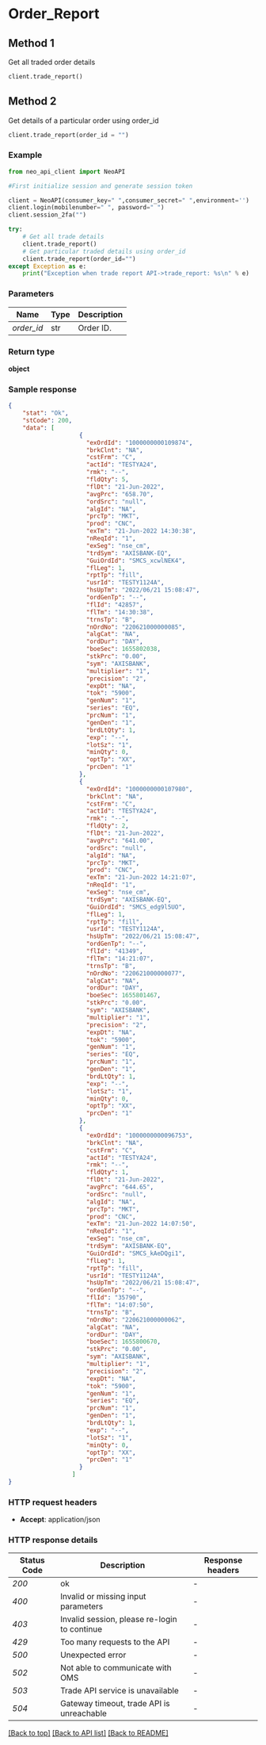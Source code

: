 # **Order_Report**

## Method 1
Get all traded order details
```python
client.trade_report()
```

## Method 2 
Get details of a particular order using order_id
```python
client.trade_report(order_id = "")
```

### Example

```python
from neo_api_client import NeoAPI

#First initialize session and generate session token

client = NeoAPI(consumer_key=" ",consumer_secret=" ",environment='')
client.login(mobilenumber=" ", password=" ")
client.session_2fa("")

try:
    # Get all trade details
    client.trade_report()
    # Get particular traded details using order_id
    client.trade_report(order_id="")    
except Exception as e:
    print("Exception when trade report API->trade_report: %s\n" % e)
```

### Parameters
| Name        | Type  | Description |
|-------------|-------|-------------|
| *order_id*  | str   | Order ID.   |

### Return type

**object**

### Sample response

```json
{
    "stat": "Ok",
    "stCode": 200,
    "data": [
                    {
                      "exOrdId": "1000000000109874",
                      "brkClnt": "NA",
                      "cstFrm": "C",
                      "actId": "TESTYA24",
                      "rmk": "--",
                      "fldQty": 5,
                      "flDt": "21-Jun-2022",
                      "avgPrc": "658.70",
                      "ordSrc": "null",
                      "algId": "NA",
                      "prcTp": "MKT",
                      "prod": "CNC",
                      "exTm": "21-Jun-2022 14:30:38",
                      "nReqId": "1",
                      "exSeg": "nse_cm",
                      "trdSym": "AXISBANK-EQ",
                      "GuiOrdId": "SMCS_xcwlNEK4",
                      "flLeg": 1,
                      "rptTp": "fill",
                      "usrId": "TESTY1124A",
                      "hsUpTm": "2022/06/21 15:08:47",
                      "ordGenTp": "--",
                      "flId": "42857",
                      "flTm": "14:30:38",
                      "trnsTp": "B",
                      "nOrdNo": "220621000000085",
                      "algCat": "NA",
                      "ordDur": "DAY",
                      "boeSec": 1655802038,
                      "stkPrc": "0.00",
                      "sym": "AXISBANK",
                      "multiplier": "1",
                      "precision": "2",
                      "expDt": "NA",
                      "tok": "5900",
                      "genNum": "1",
                      "series": "EQ",
                      "prcNum": "1",
                      "genDen": "1",
                      "brdLtQty": 1,
                      "exp": "--",
                      "lotSz": "1",
                      "minQty": 0,
                      "optTp": "XX",
                      "prcDen": "1"
                    },
                    {
                      "exOrdId": "1000000000107980",
                      "brkClnt": "NA",
                      "cstFrm": "C",
                      "actId": "TESTYA24",
                      "rmk": "--",
                      "fldQty": 2,
                      "flDt": "21-Jun-2022",
                      "avgPrc": "641.00",
                      "ordSrc": "null",
                      "algId": "NA",
                      "prcTp": "MKT",
                      "prod": "CNC",
                      "exTm": "21-Jun-2022 14:21:07",
                      "nReqId": "1",
                      "exSeg": "nse_cm",
                      "trdSym": "AXISBANK-EQ",
                      "GuiOrdId": "SMCS_edg9l5UO",
                      "flLeg": 1,
                      "rptTp": "fill",
                      "usrId": "TESTY1124A",
                      "hsUpTm": "2022/06/21 15:08:47",
                      "ordGenTp": "--",
                      "flId": "41349",
                      "flTm": "14:21:07",
                      "trnsTp": "B",
                      "nOrdNo": "220621000000077",
                      "algCat": "NA",
                      "ordDur": "DAY",
                      "boeSec": 1655801467,
                      "stkPrc": "0.00",
                      "sym": "AXISBANK",
                      "multiplier": "1",
                      "precision": "2",
                      "expDt": "NA",
                      "tok": "5900",
                      "genNum": "1",
                      "series": "EQ",
                      "prcNum": "1",
                      "genDen": "1",
                      "brdLtQty": 1,
                      "exp": "--",
                      "lotSz": "1",
                      "minQty": 0,
                      "optTp": "XX",
                      "prcDen": "1"
                    },
                    {
                      "exOrdId": "1000000000096753",
                      "brkClnt": "NA",
                      "cstFrm": "C",
                      "actId": "TESTYA24",
                      "rmk": "--",
                      "fldQty": 1,
                      "flDt": "21-Jun-2022",
                      "avgPrc": "644.65",
                      "ordSrc": "null",
                      "algId": "NA",
                      "prcTp": "MKT",
                      "prod": "CNC",
                      "exTm": "21-Jun-2022 14:07:50",
                      "nReqId": "1",
                      "exSeg": "nse_cm",
                      "trdSym": "AXISBANK-EQ",
                      "GuiOrdId": "SMCS_kAeDQgi1",
                      "flLeg": 1,
                      "rptTp": "fill",
                      "usrId": "TESTY1124A",
                      "hsUpTm": "2022/06/21 15:08:47",
                      "ordGenTp": "--",
                      "flId": "35790",
                      "flTm": "14:07:50",
                      "trnsTp": "B",
                      "nOrdNo": "220621000000062",
                      "algCat": "NA",
                      "ordDur": "DAY",
                      "boeSec": 1655800670,
                      "stkPrc": "0.00",
                      "sym": "AXISBANK",
                      "multiplier": "1",
                      "precision": "2",
                      "expDt": "NA",
                      "tok": "5900",
                      "genNum": "1",
                      "series": "EQ",
                      "prcNum": "1",
                      "genDen": "1",
                      "brdLtQty": 1,
                      "exp": "--",
                      "lotSz": "1",
                      "minQty": 0,
                      "optTp": "XX",
                      "prcDen": "1"
                    }
                  ]
}
```

### HTTP request headers

 - **Accept**: application/json

### HTTP response details
| Status Code | Description                                  | Response headers |
|-------------|----------------------------------------------|------------------|
| *200*       | ok                                           | -                |
| *400*       | Invalid or missing input parameters          | -                |
| *403*       | Invalid session, please re-login to continue | -                |
| *429*       | Too many requests to the API                 | -                |
| *500*       | Unexpected error                             | -                |
| *502*       | Not able to communicate with OMS             | -                |
| *503*       | Trade API service is unavailable             | -                |
| *504*       | Gateway timeout, trade API is unreachable    | -                |

[[Back to top]](#) [[Back to API list]](../README.md#documentation-for-api-endpoints)  [[Back to README]](../README.md)
